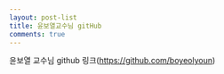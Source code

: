 ```yaml
---
layout: post-list
title: 윤보열교수님 gitHub
comments: true
---
```

윤보열 교수님 github 링크(https://github.com/boyeolyoun)
